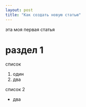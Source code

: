 ```yaml
---
layout: post
title: "Как создать новую статью"
---
```


эта моя первая статья

# раздел 1

список 
1. один
2. два

список 2
- два 